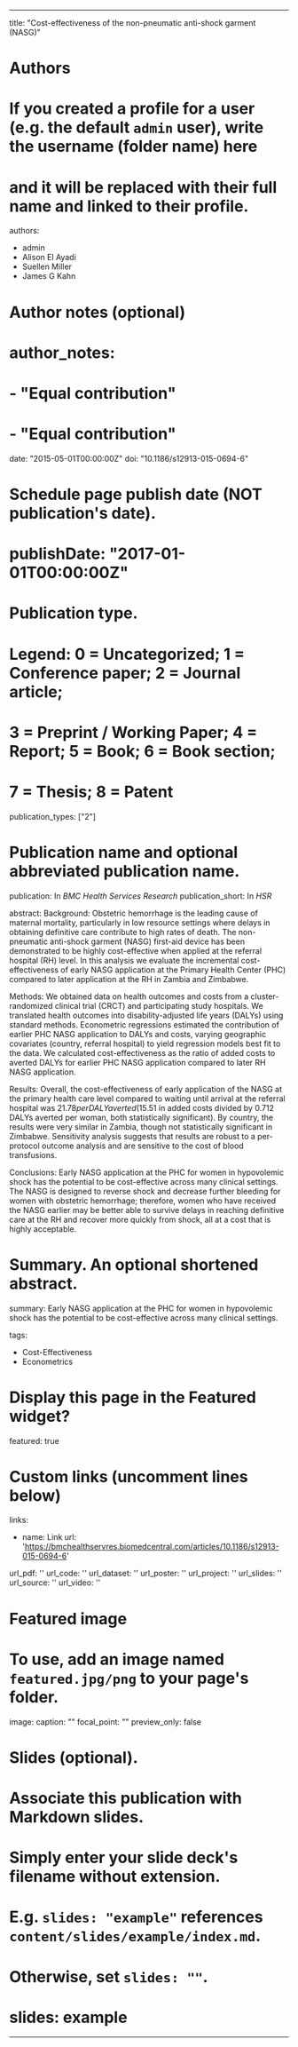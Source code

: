 
---
title: "Cost-effectiveness of the non-pneumatic anti-shock garment (NASG)"

# Authors
# If you created a profile for a user (e.g. the default `admin` user), write the username (folder name) here 
# and it will be replaced with their full name and linked to their profile.
authors:
- admin
- Alison El Ayadi
- Suellen Miller
- James G Kahn 

# Author notes (optional)
# author_notes:
# - "Equal contribution"
# - "Equal contribution"

date: "2015-05-01T00:00:00Z"
doi: "10.1186/s12913-015-0694-6"

# Schedule page publish date (NOT publication's date).
# publishDate: "2017-01-01T00:00:00Z"

# Publication type.
# Legend: 0 = Uncategorized; 1 = Conference paper; 2 = Journal article;
# 3 = Preprint / Working Paper; 4 = Report; 5 = Book; 6 = Book section;
# 7 = Thesis; 8 = Patent
publication_types: ["2"]

# Publication name and optional abbreviated publication name.
publication: In *BMC Health Services Research*
publication_short: In *HSR*

abstract: Background: Obstetric hemorrhage is the leading cause of maternal mortality, particularly in low resource settings where delays in obtaining definitive care contribute to high rates of death. The non-pneumatic anti-shock garment (NASG) first-aid device has been demonstrated to be highly cost-effective when applied at the referral hospital (RH) level. In this analysis we evaluate the incremental cost-effectiveness of early NASG application at the Primary Health Center (PHC) compared to later application at the RH in Zambia and Zimbabwe.

Methods: We obtained data on health outcomes and costs from a cluster-randomized clinical trial (CRCT) and participating study hospitals. We translated health outcomes into disability-adjusted life years (DALYs) using standard methods. Econometric regressions estimated the contribution of earlier PHC NASG application to DALYs and costs, varying geographic covariates (country, referral hospital) to yield regression models best fit to the data. We calculated cost-effectiveness as the ratio of added costs to averted DALYs for earlier PHC NASG application compared to later RH NASG application.

Results:  Overall, the cost-effectiveness of early application of the NASG at the primary health care level compared to waiting until arrival at the referral hospital was $21.78 per DALY averted ($15.51 in added costs divided by 0.712 DALYs averted per woman, both statistically significant). By country, the results were very similar in Zambia, though not statistically significant in Zimbabwe. Sensitivity analysis suggests that results are robust to a per-protocol outcome analysis and are sensitive to the cost of blood transfusions.

Conclusions: Early NASG application at the PHC for women in hypovolemic shock has the potential to be cost-effective across many clinical settings. The NASG is designed to reverse shock and decrease further bleeding for women with obstetric hemorrhage; therefore, women who have received the NASG earlier may be better able to survive delays in reaching definitive care at the RH and recover more quickly from shock, all at a cost that is highly acceptable.

# Summary. An optional shortened abstract.
summary: Early NASG application at the PHC for women in hypovolemic shock has the potential to be cost-effective across many clinical settings.

tags: 
- Cost-Effectiveness
- Econometrics

# Display this page in the Featured widget?
featured: true

# Custom links (uncomment lines below)
links:
 - name: Link
   url: 'https://bmchealthservres.biomedcentral.com/articles/10.1186/s12913-015-0694-6'

url_pdf: ''
url_code: ''
url_dataset: ''
url_poster: ''
url_project: ''
url_slides: ''
url_source: ''
url_video: ''

# Featured image
# To use, add an image named `featured.jpg/png` to your page's folder. 
image:
  caption: ""
  focal_point: ""
  preview_only: false


# Slides (optional).
#   Associate this publication with Markdown slides.
#   Simply enter your slide deck's filename without extension.
#   E.g. `slides: "example"` references `content/slides/example/index.md`.
#   Otherwise, set `slides: ""`.
# slides: example
---


